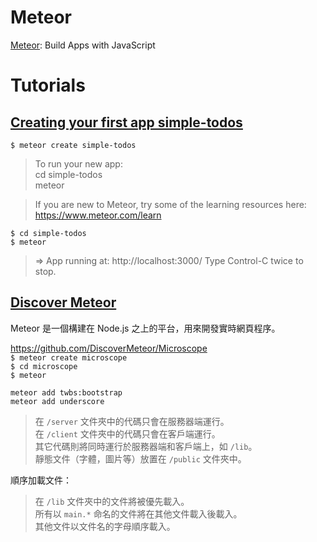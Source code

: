 # Meteor

[Meteor](https://www.meteor.com/): Build Apps with JavaScript   

# Tutorials

## [Creating your first app simple-todos](https://www.meteor.com/tutorials/blaze/creating-an-app)  

`$ meteor create simple-todos`  

>To run your new app:  
  cd simple-todos  
  meteor  

>If you are new to Meteor, try some of the learning resources here:  
  https://www.meteor.com/learn  


`$ cd simple-todos`  
`$ meteor`  

> => App running at: http://localhost:3000/
   Type Control-C twice to stop.


## [Discover Meteor](http://zh.discovermeteor.com/)

Meteor 是一個構建在 Node.js 之上的平台，用來開發實時網頁程序。  

https://github.com/DiscoverMeteor/Microscope   
`$ meteor create microscope`  
`$ cd microscope`  
`$ meteor`  

`meteor add twbs:bootstrap`  
`meteor add underscore`  

>在 `/server` 文件夾中的代碼只會在服務器端運行。  
在 `/client` 文件夾中的代碼只會在客戶端運行。  
其它代碼則將同時運行於服務器端和客戶端上，如 `/lib`。  
靜態文件（字體，圖片等）放置在 `/public` 文件夾中。


順序加載文件：

>在 `/lib` 文件夾中的文件將被優先載入。  
所有以 `main.*` 命名的文件將在其他文件載入後載入。  
其他文件以文件名的字母順序載入。  

